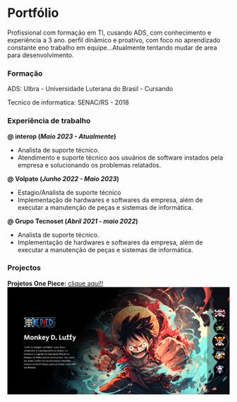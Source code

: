 # Portfólio
Profissional com formação em TI, cusando ADS, com conhecimento e experiência a 3 ano. perfil dinâmico e proativo, com foco no aprendizado constante eno trabalho em equipe...Atualmente tentando mudar de area para desenvolvimento.

### Formação

ADS: Ulbra - Universidade Luterana do Brasil - Cursando

Tecnico de informatica: SENAC/RS - 2018

### Experiência de trabalho
**@ interop (_Maio 2023 - Atualmente_)**
- Analista de suporte técnico.
- Atendimento e suporte técnico aos usuários de software instados pela empresa e solucionando os problemas relatados.

**@ Volpato (_Junho 2022 - Maio 2023_)**
- Estagio/Analista de suporte técnico
- Implementação de hardwares e softwares da empresa, além de executar a manutenção de peças e sistemas de informática.

**@ Grupo Tecnoset (_Abril 2021 - maio 2022_)**
- Analista de suporte técnico.
- Implementação de hardwares e softwares da empresa, além de executar a manutenção de peças e sistemas de informática.

### Projectos
**Projetos One Piece:**
[clique aqui!!](https://lancellot.github.io/Projeto-OnePiece/)
![one pice](/assets/img/onepiece.PNG)
